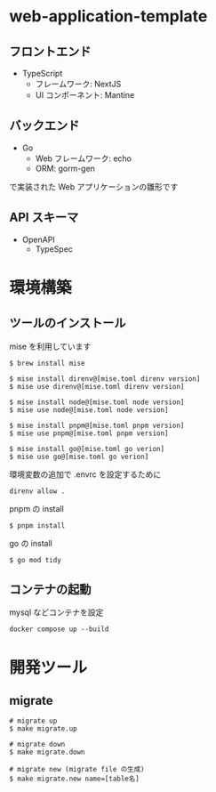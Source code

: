 # web-application-template

## フロントエンド

- TypeScript
  - フレームワーク: NextJS
  - UI コンポーネント: Mantine

## バックエンド

- Go
  - Web フレームワーク: echo
  - ORM: gorm-gen

で実装された Web アプリケーションの雛形です

## API スキーマ
- OpenAPI
  - TypeSpec

# 環境構築

## ツールのインストール
mise を利用しています

```
$ brew install mise

$ mise install direnv@[mise.toml direnv version]
$ mise use direnv@[mise.toml direnv version]

$ mise install node@[mise.toml node version]
$ mise use node@[mise.toml node version]

$ mise install pnpm@[mise.toml pnpm version]
$ mise use pnpm@[mise.toml pnpm version]

$ mise install go@[mise.toml go verion]
$ mise use go@[mise.toml go verion]
```

環境変数の追加で .envrc を設定するために
```
direnv allow .
```

pnpm の install
```
$ pnpm install
```

go の install
```
$ go mod tidy
```

## コンテナの起動
mysql などコンテナを設定
```
docker compose up --build
```

# 開発ツール

## migrate
```
# migrate up
$ make migrate.up

# migrate down
$ make migrate.down

# migrate new (migrate file の生成)
$ make migrate.new name=[table名]
```
